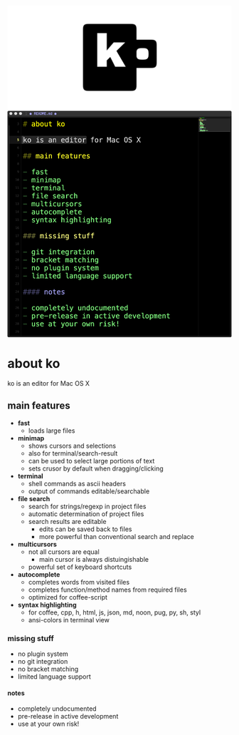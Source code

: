 ![ko](img/banner.png)
![ko](img/readme.png)

# about ko

ko is an editor for Mac OS X
    
## main features

- **fast**
    - loads large files
- **minimap**
    - shows cursors and selections
    - also for terminal/search-result
    - can be used to select large portions of text
    - sets crusor by default when dragging/clicking
- **terminal**
    - shell commands as ascii headers
    - output of commands editable/searchable
- **file search**
    - search for strings/regexp in project files
    - automatic determination of project files
    - search results are editable
        - edits can be saved back to files
        - more powerful than conventional search and replace
- **multicursors**
    - not all cursors are equal
        - main cursor is always distuingishable
    - powerful set of keyboard shortcuts
- **autocomplete**
    - completes words from visited files
    - completes function/method names from required files
    - optimized for coffee-script
- **syntax highlighting**
    - for coffee, cpp, h, html, js, json, md, noon, pug, py, sh, styl       
    - ansi-colors in terminal view

### missing stuff

- no plugin system
- no git integration
- no bracket matching
- limited language support

#### notes 

- completely undocumented
- pre-release in active development
- use at your own risk!
